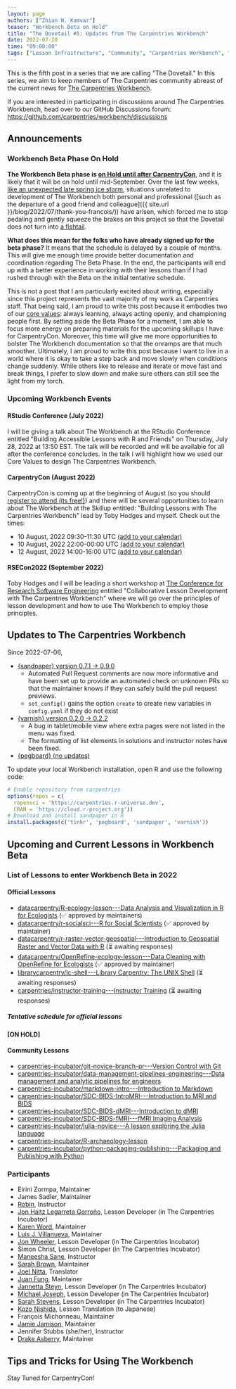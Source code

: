 ```yaml
---
layout: page
authors: ["Zhian N. Kamvar"]
teaser: "Workbench Beta on Hold"
title: "The Dovetail #5: Updates from The Carpentries Workbench"
date: 2022-07-20
time: "09:00:00"
tags: ["Lesson Infrastructure", "Community", "Carpentries Workbench", "Beta", "Dovetail"]
---
```


This is the fifth post in a series that we are calling "The Dovetail."
In this series, we aim to keep members of The Carpentries community abreast of
the current news for [The Carpentries Workbench](https://carpentries.github.io/workbench). 

If you are interested in participating in discussions around The Carpentries
Workbench, head over to our GitHub Discussions forum: <https://github.com/carpentries/workbench/discussions>

## Announcements

### Workbench Beta Phase On Hold

**The Workbench Beta phase is [on Hold until after CarpentryCon](https://github.com/carpentries/workbench/discussions/22)**, 
and it is likely that it will be on hold until mid-September. Over the last few
weeks, [like an unexpected late spring ice storm](https://www.weather.gov/gjt/Jan09_IceStorm),
situations unrelated to development of The Workbench both personal and
professional ([such as the departure of a good friend and colleague]({{ site.url }}/blog/2022/07/thank-you-francois/))
have arisen, which forced me to stop pedaling and gently squeeze the brakes on
this project so that the Dovetail does not turn into [a fishtail](https://en.wikipedia.org/wiki/Fishtailing).

**What does this mean for the folks who have already signed up for the beta phase?**
It means that the schedule is delayed by a couple of months. This will give me 
enough time provide better documentation and coordination regarding The Beta
Phase. In the end, the participants will end up with a better experience in
working with their lessons than if I had rushed through with the Beta on the
initial tentative schedule.

This is not a post that I am particularly excited about writing, especially
since this project represents the vast majority of my work as Carpentries staff.
That being said, I am proud to write this post because it embodies two of our 
[core values](https://carpentries.org/values): always learning, always acting
openly, and championing people first. By setting aside the Beta Phase for a
moment, I am able to focus more energy on preparing materials for the upcoming
skillups I have for CarpentryCon. Moreover, this time will give me more
opportunities to bolster The Workbench documentation so that the onramps are
that much smoother. Ultimately, I am proud to write this post because I want to
live in a world where it is okay to take a step back and move slowly when
conditions change suddenly. While others like to release and iterate or move
fast and break things, I prefer to slow down and make sure others can still see
the light from my torch.

### Upcoming Workbench Events

#### RStudio Conference (July 2022)

I will be giving a talk about The Workbench at the RStudio Conference entitled
"Building Accessible Lessons with R and Friends" on Thursday, July 28, 2022
at 13:50 EST. The talk will be recorded and will be available for all after the
conference concludes. In the talk I will highlight how we used our Core Values
to design The Carpentries Workbench.


#### CarpentryCon (August 2022)

CarpentryCon is coming up at the beginning of August (so you should [register to attend (its free!)](https://2022.carpentrycon.org/)) 
and there will be several opportunities to learn about The Workbench at the
Skillup entitled: "Building Lessons with The Carpentries Workbench" lead by
Toby Hodges and myself. Check out the times:

 - 10 August, 2022 09:30-11:30 UTC [(add to your calendar)](https://www.google.com/calendar/event?eid=N2xtMG8ydXUwOGM5amptY3FqbjBsMWFldTkgY190bXRya2YzMjhnanRjczF1MDVtaGZibjdxY0Bn)
 - 10 August, 2022 22:00-00:00 UTC [(add to your calendar)](https://www.google.com/calendar/event?eid=NGpmZnVmamJ1MGFqMTRzdjJsYTZsODA3YmggY190bXRya2YzMjhnanRjczF1MDVtaGZibjdxY0Bn)
 - 12 August, 2022 14:00-16:00 UTC [(add to your calendar)](https://www.google.com/calendar/event?eid=N2lvOXM4c2F2MmJpOG4yODlmZ2hlNDliYmYgY190bXRya2YzMjhnanRjczF1MDVtaGZibjdxY0Bn)

#### RSECon2022 (September 2022)

Toby Hodges and I will be leading a short workshop at 
[The Conference for Research Software Engineering](https://rsecon2022.society-rse.org/) 
entitled "Collaborative Lesson Development with The
Carpentries Workbench" where we will go over the principles of lesson
development and how to use The Workbench to employ those principles. 


## Updates to The Carpentries Workbench

Since 2022-07-06, 

 - [{sandpaper} version 0.7.1 -> 0.9.0](https://carpentries.github.io/sandpaper/news/index.html#sandpaper-090)
   - Automated Pull Request comments are now more informative and have been set
     up to provide an automated check on unknown PRs so that the maintainer knows
     if they can safely build the pull request previews. 
   - `set_config()` gains the option `create` to create new variables in 
     `config.yaml` if they do not exist
 - [{varnish} version 0.2.0 -> 0.2.2](https://carpentries.github.io/varnish/news/index.html#varnish-022)
   - A bug in tablet/mobile view where extra pages were not listed in the menu was fixed.
   - The formatting of list elements in solutions and instructor notes have been fixed.
 - [{pegboard} (no updates)](https://carpentries.github.io/pegboard/news/index.html#pegboard-030)

To update your local Workbench installation, open R and use the following code:

```r
# Enable repository from carpentries
options(repos = c(
  ropensci = 'https://carpentries.r-universe.dev',
  CRAN = 'https://cloud.r-project.org'))
# Download and install sandpaper in R
install.packages(c('tinkr', 'pegboard', 'sandpaper', 'varnish'))
```

## Upcoming and Current Lessons in Workbench Beta

### List of Lessons to enter Workbench Beta in 2022

#### Official Lessons

 - [datacarpentry/R-ecology-lesson---Data Analysis and Visualization in R for Ecologists](https://github.com/datacarpentry/R-ecology-lesson/discussions/799) (✅ approved by maintainers)
 - [datacarpentry/r-socialsci---R for Social Scientists](https://github.com/datacarpentry/r-socialsci) (✅ approved by maintainer)
 - [datacarpentry/r-raster-vector-geospatial---Introduction to Geospatial Raster and Vector Data with R](https://github.com/datacarpentry/r-raster-vector-geospatial/issues/369) (⏳ awaiting responses)
 - [datacarpentry/OpenRefine-ecology-lesson---Data Cleaning with OpenRefine for Ecologists](https://github.com/datacarpentry/OpenRefine-ecology-lesson) (✅ approved by maintainer)
 - [librarycarpentry/lc-shell---Library Carpentry: The UNIX Shell](https://github.com/librarycarpentry/lc-shell) (⏳ awaiting responses)
 - [carpentries/instructor-training---Instructor Training](https://github.com/carpentries/instructor-training) (⏳ awaiting responses)

##### Tentative schedule for official lessons

**[ON HOLD]**

#### Community Lessons

 - [carpentries-incubator/git-novice-branch-pr---Version Control with Git](https://github.com/carpentries-incubator/git-novice-branch-pr)
 - [carpentries-incubator/data-management-pipelines-engineering---Data management and analytic pipelines for engineers](https://github.com/carpentries-incubator/data-management-pipelines-engineering)
 - [carpentries-incubator/markdown-intro---Introduction to Markdown](https://github.com/carpentries-incubator/markdown-intro)
 - [carpentries-incubator/SDC-BIDS-IntroMRI---Introduction to MRI and BIDS](https://github.com/carpentries-incubator/SDC-BIDS-IntroMRI)
 - [carpentries-incubator/SDC-BIDS-dMRI---Introduction to dMRI](https://github.com/carpentries-incubator/SDC-BIDS-dMRI)
 - [carpentries-incubator/SDC-BIDS-fMRI---fMRI Imaging Analysis](https://github.com/carpentries-incubator/SDC-BIDS-fMRI)
 - [carpentries-incubator/julia-novice---A lesson exploring the Julia language](https://github.com/carpentries-incubator/julia-novice)
 - [carpentries-incubator/R-archaeology-lesson](https://github.com/carpentries-incubator/R-archaeology-lesson/issues/4#issuecomment-1138641684)
 - [carpentries-incubator/python-packaging-publishing---Packaging and Publishing with Python](https://github.com/carpentries-incubator/python-packaging-publishing)

### Participants

 - Eirini Zormpa, Maintainer
 - James Sadler, Maintainer
 - [Robin](https://github.com/longr/), Instructor
 - [Jon Haitz Legarreta Gorroño](https://github.com/jhlegarreta/), Lesson Developer (in The Carpentries Incubator)
 - [Karen Word](https://github.com/karenword/), Maintainer
 - [Luis J. Villanueva](https://github.com/villanueval/), Maintainer
 - [Jon Wheeler](https://github.com/jonathanwheeler01/), Lesson Developer (in The Carpentries Incubator)
 - Simon Christ, Lesson Developer (in The Carpentries Incubator)
 - [Maneesha Sane](https://github.com/maneesha/), Instructor
 - [Sarah Brown](https://github.com/brownsarahm/), Maintainer
 - [Joel Nitta](https://github.com/joel.nitta/), Translator
 - [Juan Fung](https://github.com/juanfung/), Maintainer
 - [Jannetta Steyn](https://github.com/jsteyn/), Lesson Developer (in The Carpentries Incubator)
 - [Michael Joseph](https://github.com/josephmje/), Lesson Developer (in The Carpentries Incubator)
 - [Sarah Stevens](https://github.com/sstevens2/), Lesson Developer (in The Carpentries Incubator)
 - [Kozo Nishida](https://github.com/kozo2/), Lesson Translation (to Japanese)
 - François Michonneau, Maintainer
 - [Jamie Jamison](https://github.com/jmjamison/), Maintainer
 - Jennifer Stubbs (she/her), Instructor
 - [Drake Asberry](https://github.com/drakeasberry/), Maintainer

## Tips and Tricks for Using The Workbench

Stay Tuned for CarpentryCon!
